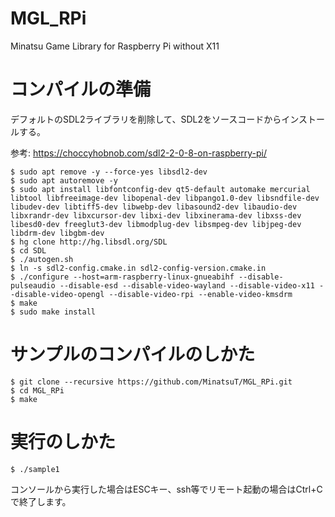 # MGL_RPi
Minatsu Game Library for Raspberry Pi without X11

# コンパイルの準備
デフォルトのSDL2ライブラリを削除して、SDL2をソースコードからインストールする。

参考: https://choccyhobnob.com/sdl2-2-0-8-on-raspberry-pi/
```
$ sudo apt remove -y --force-yes libsdl2-dev
$ sudo apt autoremove -y
$ sudo apt install libfontconfig-dev qt5-default automake mercurial libtool libfreeimage-dev libopenal-dev libpango1.0-dev libsndfile-dev libudev-dev libtiff5-dev libwebp-dev libasound2-dev libaudio-dev libxrandr-dev libxcursor-dev libxi-dev libxinerama-dev libxss-dev libesd0-dev freeglut3-dev libmodplug-dev libsmpeg-dev libjpeg-dev libdrm-dev libgbm-dev
$ hg clone http://hg.libsdl.org/SDL
$ cd SDL
$ ./autogen.sh
$ ln -s sdl2-config.cmake.in sdl2-config-version.cmake.in
$ ./configure --host=arm-raspberry-linux-gnueabihf --disable-pulseaudio --disable-esd --disable-video-wayland --disable-video-x11 --disable-video-opengl --disable-video-rpi --enable-video-kmsdrm
$ make
$ sudo make install
```

# サンプルのコンパイルのしかた
```
$ git clone --recursive https://github.com/MinatsuT/MGL_RPi.git
$ cd MGL_RPi
$ make
```

# 実行のしかた
```
$ ./sample1
```
コンソールから実行した場合はESCキー、ssh等でリモート起動の場合はCtrl+Cで終了します。